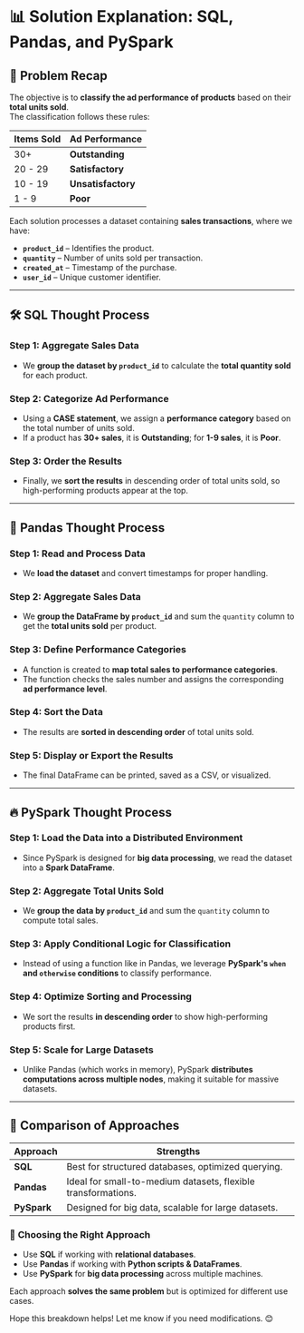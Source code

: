 # 📊 Solution Explanation: SQL, Pandas, and PySpark

## 📝 Problem Recap
The objective is to **classify the ad performance of products** based on their **total units sold**.  
The classification follows these rules:

| Items Sold   | Ad Performance |
|-------------|---------------|
| 30+         | **Outstanding** |
| 20 - 29     | **Satisfactory** |
| 10 - 19     | **Unsatisfactory** |
| 1 - 9       | **Poor** |

Each solution processes a dataset containing **sales transactions**, where we have:
- **`product_id`** – Identifies the product.
- **`quantity`** – Number of units sold per transaction.
- **`created_at`** – Timestamp of the purchase.
- **`user_id`** – Unique customer identifier.

---

## 🛠 **SQL Thought Process**
### **Step 1: Aggregate Sales Data**
- We **group the dataset by `product_id`** to calculate the **total quantity sold** for each product.

### **Step 2: Categorize Ad Performance**
- Using a **CASE statement**, we assign a **performance category** based on the total number of units sold.
- If a product has **30+ sales**, it is **Outstanding**; for **1-9 sales**, it is **Poor**.

### **Step 3: Order the Results**
- Finally, we **sort the results** in descending order of total units sold, so high-performing products appear at the top.

---

## 🐼 **Pandas Thought Process**
### **Step 1: Read and Process Data**
- We **load the dataset** and convert timestamps for proper handling.

### **Step 2: Aggregate Sales Data**
- We **group the DataFrame by `product_id`** and sum the `quantity` column to get the **total units sold** per product.

### **Step 3: Define Performance Categories**
- A function is created to **map total sales to performance categories**.
- The function checks the sales number and assigns the corresponding **ad performance level**.

### **Step 4: Sort the Data**
- The results are **sorted in descending order** of total units sold.

### **Step 5: Display or Export the Results**
- The final DataFrame can be printed, saved as a CSV, or visualized.

---

## 🔥 **PySpark Thought Process**
### **Step 1: Load the Data into a Distributed Environment**
- Since PySpark is designed for **big data processing**, we read the dataset into a **Spark DataFrame**.

### **Step 2: Aggregate Total Units Sold**
- We **group the data by `product_id`** and sum the `quantity` column to compute total sales.

### **Step 3: Apply Conditional Logic for Classification**
- Instead of using a function like in Pandas, we leverage **PySpark's `when` and `otherwise` conditions** to classify performance.

### **Step 4: Optimize Sorting and Processing**
- We sort the results **in descending order** to show high-performing products first.

### **Step 5: Scale for Large Datasets**
- Unlike Pandas (which works in memory), PySpark **distributes computations across multiple nodes**, making it suitable for massive datasets.

---

## 🎯 **Comparison of Approaches**
| Approach  | Strengths |
|-----------|----------|
| **SQL**   | Best for structured databases, optimized querying. |
| **Pandas** | Ideal for small-to-medium datasets, flexible transformations. |
| **PySpark** | Designed for big data, scalable for large datasets. |

### 🚀 **Choosing the Right Approach**
- Use **SQL** if working with **relational databases**.
- Use **Pandas** if working with **Python scripts & DataFrames**.
- Use **PySpark** for **big data processing** across multiple machines.

Each approach **solves the same problem** but is optimized for different use cases.

Hope this breakdown helps! Let me know if you need modifications. 😊
